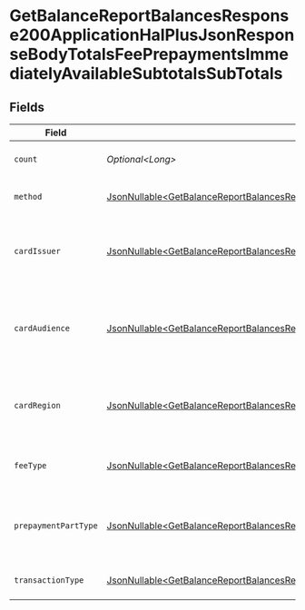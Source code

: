 # GetBalanceReportBalancesResponse200ApplicationHalPlusJsonResponseBodyTotalsFeePrepaymentsImmediatelyAvailableSubtotalsSubTotals


## Fields

| Field                                                                                                                                                                                                                                                                                                                          | Type                                                                                                                                                                                                                                                                                                                           | Required                                                                                                                                                                                                                                                                                                                       | Description                                                                                                                                                                                                                                                                                                                    | Example                                                                                                                                                                                                                                                                                                                        |
| ------------------------------------------------------------------------------------------------------------------------------------------------------------------------------------------------------------------------------------------------------------------------------------------------------------------------------ | ------------------------------------------------------------------------------------------------------------------------------------------------------------------------------------------------------------------------------------------------------------------------------------------------------------------------------ | ------------------------------------------------------------------------------------------------------------------------------------------------------------------------------------------------------------------------------------------------------------------------------------------------------------------------------ | ------------------------------------------------------------------------------------------------------------------------------------------------------------------------------------------------------------------------------------------------------------------------------------------------------------------------------ | ------------------------------------------------------------------------------------------------------------------------------------------------------------------------------------------------------------------------------------------------------------------------------------------------------------------------------ |
| `count`                                                                                                                                                                                                                                                                                                                        | *Optional\<Long>*                                                                                                                                                                                                                                                                                                              | :heavy_minus_sign:                                                                                                                                                                                                                                                                                                             | Number of transactions of this type                                                                                                                                                                                                                                                                                            | 50                                                                                                                                                                                                                                                                                                                             |
| `method`                                                                                                                                                                                                                                                                                                                       | [JsonNullable\<GetBalanceReportBalancesResponse200ApplicationHalPlusJsonResponseBodyTotalsFeePrepaymentsImmediatelyAvailableSubtotalsMethod>](../../models/operations/GetBalanceReportBalancesResponse200ApplicationHalPlusJsonResponseBodyTotalsFeePrepaymentsImmediatelyAvailableSubtotalsMethod.md)                         | :heavy_minus_sign:                                                                                                                                                                                                                                                                                                             | Payment type of the transactions                                                                                                                                                                                                                                                                                               | creditcard                                                                                                                                                                                                                                                                                                                     |
| `cardIssuer`                                                                                                                                                                                                                                                                                                                   | [JsonNullable\<GetBalanceReportBalancesResponse200ApplicationHalPlusJsonResponseBodyTotalsFeePrepaymentsImmediatelyAvailableSubtotalsCardIssuer>](../../models/operations/GetBalanceReportBalancesResponse200ApplicationHalPlusJsonResponseBodyTotalsFeePrepaymentsImmediatelyAvailableSubtotalsCardIssuer.md)                 | :heavy_minus_sign:                                                                                                                                                                                                                                                                                                             | In case of payments transactions with card, the card issuer will be available                                                                                                                                                                                                                                                  | amex                                                                                                                                                                                                                                                                                                                           |
| `cardAudience`                                                                                                                                                                                                                                                                                                                 | [JsonNullable\<GetBalanceReportBalancesResponse200ApplicationHalPlusJsonResponseBodyTotalsFeePrepaymentsImmediatelyAvailableSubtotalsCardAudience>](../../models/operations/GetBalanceReportBalancesResponse200ApplicationHalPlusJsonResponseBodyTotalsFeePrepaymentsImmediatelyAvailableSubtotalsCardAudience.md)             | :heavy_minus_sign:                                                                                                                                                                                                                                                                                                             | In case of payments trnsactions with card, the card audience will be available.                                                                                                                                                                                                                                                | other                                                                                                                                                                                                                                                                                                                          |
| `cardRegion`                                                                                                                                                                                                                                                                                                                   | [JsonNullable\<GetBalanceReportBalancesResponse200ApplicationHalPlusJsonResponseBodyTotalsFeePrepaymentsImmediatelyAvailableSubtotalsCardRegion>](../../models/operations/GetBalanceReportBalancesResponse200ApplicationHalPlusJsonResponseBodyTotalsFeePrepaymentsImmediatelyAvailableSubtotalsCardRegion.md)                 | :heavy_minus_sign:                                                                                                                                                                                                                                                                                                             | In case of payments transactions with card, the card region will be available.                                                                                                                                                                                                                                                 | domestic                                                                                                                                                                                                                                                                                                                       |
| `feeType`                                                                                                                                                                                                                                                                                                                      | [JsonNullable\<GetBalanceReportBalancesResponse200ApplicationHalPlusJsonResponseBodyTotalsFeePrepaymentsImmediatelyAvailableSubtotalsFeeType>](../../models/operations/GetBalanceReportBalancesResponse200ApplicationHalPlusJsonResponseBodyTotalsFeePrepaymentsImmediatelyAvailableSubtotalsFeeType.md)                       | :heavy_minus_sign:                                                                                                                                                                                                                                                                                                             | Present when the transaction represents a fee.                                                                                                                                                                                                                                                                                 | payment-fee                                                                                                                                                                                                                                                                                                                    |
| `prepaymentPartType`                                                                                                                                                                                                                                                                                                           | [JsonNullable\<GetBalanceReportBalancesResponse200ApplicationHalPlusJsonResponseBodyTotalsFeePrepaymentsImmediatelyAvailableSubtotalsPrepaymentPartType>](../../models/operations/GetBalanceReportBalancesResponse200ApplicationHalPlusJsonResponseBodyTotalsFeePrepaymentsImmediatelyAvailableSubtotalsPrepaymentPartType.md) | :heavy_minus_sign:                                                                                                                                                                                                                                                                                                             | Prepayment part: fee itself, reimbursement, discount, VAT or rounding compensation.                                                                                                                                                                                                                                            | fee                                                                                                                                                                                                                                                                                                                            |
| `transactionType`                                                                                                                                                                                                                                                                                                              | [JsonNullable\<GetBalanceReportBalancesResponse200ApplicationHalPlusJsonResponseBodyTotalsFeePrepaymentsImmediatelyAvailableSubtotalsTransactionType>](../../models/operations/GetBalanceReportBalancesResponse200ApplicationHalPlusJsonResponseBodyTotalsFeePrepaymentsImmediatelyAvailableSubtotalsTransactionType.md)       | :heavy_minus_sign:                                                                                                                                                                                                                                                                                                             | Represents the transaction type                                                                                                                                                                                                                                                                                                | payment                                                                                                                                                                                                                                                                                                                        |